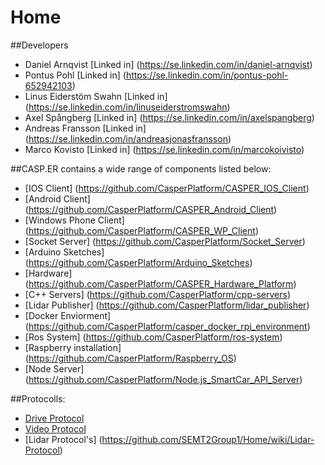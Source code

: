 # Home

##Developers

* Daniel Arnqvist [Linked in] (https://se.linkedin.com/in/daniel-arnqvist)
* Pontus Pohl [Linked in] (https://se.linkedin.com/in/pontus-pohl-652942103)
* Linus Eiderstöm Swahn [Linked in] (https://se.linkedin.com/in/linuseiderstromswahn)
* Axel Spångberg [Linked in] (https://se.linkedin.com/in/axelspangberg)
* Andreas Fransson [Linked in] (https://se.linkedin.com/in/andreasjonasfransson)
* Marco Kovisto [Linked in] (https://se.linkedin.com/in/marcokoivisto)


##CASP.ER contains a wide range of components listed below:
* [IOS Client]             (https://github.com/CasperPlatform/CASPER_IOS_Client)
* [Android Client]         (https://github.com/CasperPlatform/CASPER_Android_Client)
* [Windows Phone Client]   (https://github.com/CasperPlatform/CASPER_WP_Client)
* [Socket Server]          (https://github.com/CasperPlatform/Socket_Server)
* [Arduino Sketches]       (https://github.com/CasperPlatform/Arduino_Sketches)
* [Hardware]               (https://github.com/CasperPlatform/CASPER_Hardware_Platform)
* [C++ Servers]            (https://github.com/CasperPlatform/cpp-servers)
* [Lidar Publisher]        (https://github.com/CasperPlatform/lidar_publisher)
* [Docker Enviorment]      (https://github.com/CasperPlatform/casper_docker_rpi_environment)
* [Ros System]             (https://github.com/CasperPlatform/ros-system) 
* [Raspberry installation] (https://github.com/CasperPlatform/Raspberry_OS)
* [Node Server]            (https://github.com/CasperPlatform/Node.js_SmartCar_API_Server)

##Protocolls:
* [Drive Protocol](https://github.com/SEMT2Group1/Home/wiki/Drive-Protocol)
* [Video Protocol](https://github.com/SEMT2Group1/Home/wiki/Video-Protocol)
* [Lidar Protocol's] (https://github.com/SEMT2Group1/Home/wiki/Lidar-Protocol)


